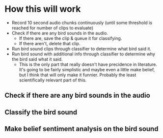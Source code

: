 # How this will work

- Record 10 second audio chunks continuously (until some threshold is reached for number of clips to evaluate)
- Check if there are any bird sounds in the audio.
  - If there are, save the clip & queue it for classifying.
  - If there aren't, delete that clip.
- Run bird sound clips through classifier to determine what bird said it.
- Run bird sound with additional info through classifier to determine why the bird said what it said.
  - This is the only part that really doesn't have precidence in literature. It's going to be fairly simplistic and maybe even a little make belief, but I think that will only make it funnier. Probably the least scientifically relevant part of this.

## Check if there are any bird sounds in the audio

## Classify the bird sound

## Make belief sentiment analysis on the bird sound
